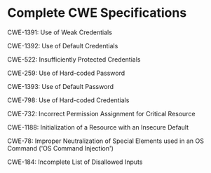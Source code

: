 

# Complete CWE Specifications

CWE-1391: Use of Weak Credentials

CWE-1392: Use of Default Credentials

CWE-522: Insufficiently Protected Credentials

CWE-259: Use of Hard-coded Password

CWE-1393: Use of Default Password

CWE-798: Use of Hard-coded Credentials

CWE-732: Incorrect Permission Assignment for Critical Resource

CWE-1188: Initialization of a Resource with an Insecure Default

CWE-78: Improper Neutralization of Special Elements used in an OS Command ('OS Command Injection')

CWE-184: Incomplete List of Disallowed Inputs